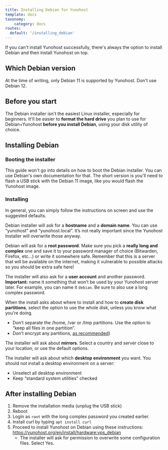 ```yaml
---
title: Installing Debian for Yunohost
template: docs
taxonomy:
    category: docs
routes:
  default: '/installing_debian'
---
```


If you can't install Yunohost successfully, there's always the option to install Debian and then install Yunohost on top.

## Which Debian version

At the time of writing, only Debian 11 is supported by Yunohost. Don't use Debian 12.

## Before you start

The Debian installer isn't the easiest Linux installer, especially for beginners. It'll be easier to **format the hard drive** you plan to use for Debian+Yunohost **before you install Debian**, using your disk utility of choice.

## Installing Debian

### Booting the installer

This guide won't go into details on how to boot the Debian installer. You can use Debian's own documentation for that. The short version is you'll need to flash a USB stick with the Debian 11 image, like you would flash the Yunohost image.

### Installing

In general, you can simply follow the instructions on screen and use the suggested defaults.

Debian installer will ask for a **hostname** and a **domain name**. You can use “yunohost” and “yunohost.local”. It’s not really important since the Yunohost Installer will overwrite those anyway.

Debian will ask for a **root password**. Make sure you pick a **really long and complex** one and save it to your password manager of choice (Bitwarden, Firefox, etc…) or write it somewhere safe. Remember that this is a server that  will be available on the internet, making it vulnerable to possible attacks so you should be extra safe here!

The installer will also ask for a **user account** and another password. **Important:** name it something that won’t be used by your Yunohost server later. For example, you can name it `debian`. Be sure to also use a long complex password.

When the install asks about where to install and how to **create disk partitions**, select the option to use the whole disk, unless you know what you're doing.

- Don’t separate the /home, /var or /tmp partitions. Use the option to “keep all files in one partition”.
- Don’t encrypt any partitions, [as recommended](https://yunohost.org/en/administer/install/hardware:regular#about-encryption))

The installer will ask about **mirrors**. Select a country and server close to your location, or use the default options.

The installer will ask about which **desktop environment** you want. You should not install a desktop environment on a server:

- Unselect all desktop environment
- Keep “standard system utilities” checked

## After installing Debian

1. Remove the installation media (unplug the USB stick) 
2. Reboot
3. Login as `root` with the long complex password you created earlier.
4. Install curl by typing `apt install curl`
5. Proceed to install Yunohost on Debian using these instructions: https://yunohost.org/en/install/hardware:vps_debian
   - The installer will ask for permission to overwrite some configuration files. Select Yes.
